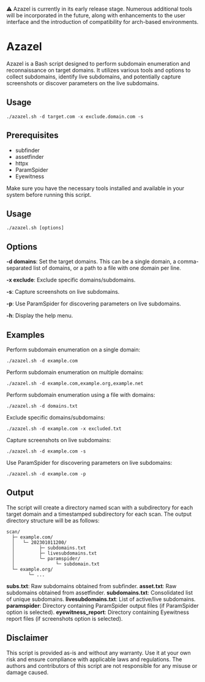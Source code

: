 ⚠️ Azazel is currently in its early release stage. Numerous additional tools will be incorporated in the future, along with enhancements to the user interface and the introduction of compatibility for arch-based environments.

# Azazel

Azazel is a Bash script designed to perform subdomain enumeration and reconnaissance on target domains. It utilizes various tools and options to collect subdomains, identify live subdomains, and potentially capture screenshots or discover parameters on the live subdomains.

## Usage
```
./azazel.sh -d target.com -x exclude.domain.com -s
```

## Prerequisites
- subfinder
- assetfinder
- httpx
- ParamSpider
- Eyewitness

Make sure you have the necessary tools installed and available in your system before running this script.

## Usage
```
./azazel.sh [options]
```

## Options

**-d domains**: Set the target domains. This can be a single domain, a comma-separated list of domains, or a path to a file with one domain per line.

**-x exclude**: Exclude specific domains/subdomains.

**-s**: Capture screenshots on live subdomains.

**-p**: Use ParamSpider for discovering parameters on live subdomains.

**-h**: Display the help menu.

## Examples

Perform subdomain enumeration on a single domain:
```
./azazel.sh -d example.com
```
Perform subdomain enumeration on multiple domains:
```
./azazel.sh -d example.com,example.org,example.net
```
Perform subdomain enumeration using a file with domains:
```
./azazel.sh -d domains.txt
```
Exclude specific domains/subdomains:
```
./azazel.sh -d example.com -x excluded.txt
```
Capture screenshots on live subdomains:
```
./azazel.sh -d example.com -s
```
Use ParamSpider for discovering parameters on live subdomains:
```
./azazel.sh -d example.com -p
```
## Output
The script will create a directory named scan with a subdirectory for each target domain and a timestamped subdirectory for each scan. The output directory structure will be as follows:

```
scan/
  ├─ example.com/
  │   └─ 202301011200/
  │         ├─ subdomains.txt
  │         ├─ livesubdomains.txt
  │         └─ paramspider/
  │               └─ subdomain.txt
  └─ example.org/
        └─ ...
```

**subs.txt**: Raw subdomains obtained from subfinder.
**asset.txt**: Raw subdomains obtained from assetfinder.
**subdomains.txt**: Consolidated list of unique subdomains.
**livesubdomains.txt**: List of active/live subdomains.
**paramspider**: Directory containing ParamSpider output files (if ParamSpider option is selected).
**eyewitness_report**: Directory containing Eyewitness report files (if screenshots option is selected).

## Disclaimer
This script is provided as-is and without any warranty. Use it at your own risk and ensure compliance with applicable laws and regulations. The authors and contributors of this script are not responsible for any misuse or damage caused.
